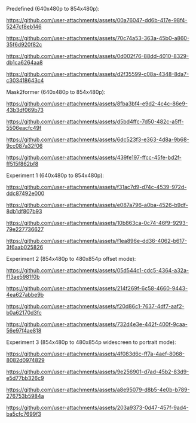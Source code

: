 Predefined (640x480p to 854x480p):

https://github.com/user-attachments/assets/00a76047-dd6b-417e-98f4-5247cf8eb146

https://github.com/user-attachments/assets/70c74a53-363a-45b0-a860-35f6d920f82c

https://github.com/user-attachments/assets/0d002f76-88dd-4010-8329-db1ca6264aa8

https://github.com/user-attachments/assets/d2f35599-c08a-4348-8da7-c303418643c4

Mask2former (640x480p to 854x480p):

https://github.com/user-attachments/assets/8fba3bf4-e9d2-4c4c-86e9-43b3df069b73

https://github.com/user-attachments/assets/d5bd4ffc-7d50-482c-a5ff-5506eacfc49f

https://github.com/user-attachments/assets/6dc523f3-e363-4d8a-9b68-9cc087a32f06

https://github.com/user-attachments/assets/439fe197-ffcc-45fe-bd2f-ff515f862bf8

Experiment 1 (640x480p to 854x480p):

https://github.com/user-attachments/assets/f31ac7d9-d74c-4539-972d-ddc87492e000

https://github.com/user-attachments/assets/e087a796-a0ba-4526-b9df-8db1df807b93

https://github.com/user-attachments/assets/10b863ca-0c74-46f9-9293-79e227736627

https://github.com/user-attachments/assets/f1ea896e-dd36-4062-b617-3f6aab025826

Experiment 2 (854x480p to 480x854p offset mode):

https://github.com/user-attachments/assets/05d544c1-cdc5-4364-a32a-f13ae5981f0b

https://github.com/user-attachments/assets/214f269f-6c58-4660-9443-4ea627abbe9b

https://github.com/user-attachments/assets/f20d86c1-7637-4df7-aaf2-b0a62170d3fc

https://github.com/user-attachments/assets/732d4e3e-442f-400f-9caa-56e97f4ae818

Experiment 3 (854x480p to 480x854p widescreen to portrait mode):

https://github.com/user-attachments/assets/4f083d6c-ff7a-4aef-8068-8082d0974829

https://github.com/user-attachments/assets/9e256901-d7ad-45b2-83d9-e5d77bb326c9

https://github.com/user-attachments/assets/a8e95079-d8b5-4e0b-b789-276753b5984a

https://github.com/user-attachments/assets/203a9373-0d47-457f-9ad4-ba5cfc7699f3

